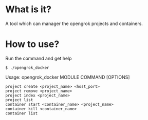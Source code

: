 # What is it?

A tool which can manager the opengrok projects and containers.


# How to use?

Run the command and get help

    $ ./opengrok_docker 

Usage: opengrok_docker MODULE COMMAND [OPTIONS]

    project create <project_name> <host_port>
    project remove <project_name>
    project index <project_name>
    project list
    container start <container_name> <project_name>
    container kill <container_name>
    container list
